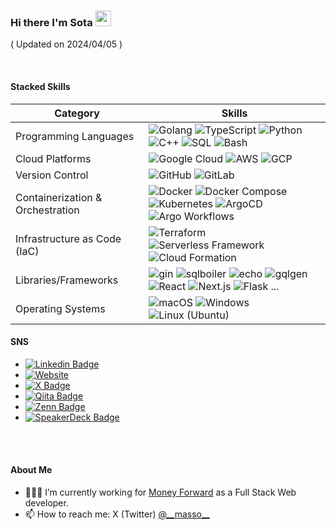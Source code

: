 ### Hi there I'm Sota <img src="https://media.giphy.com/media/hvRJCLFzcasrR4ia7z/giphy.gif" width="25px">

<!--
**sota0121/sota0121** is a ✨ _special_ ✨ repository because its `README.md` (this file) appears on your GitHub profile.
Here are some ideas to get you started:
-->

( Updated on 2024/04/05 )

<br>


#### Stacked Skills

| Category | Skills |
|----------|--------|
| Programming Languages         | ![Golang](https://img.shields.io/badge/-Golang-808080?style=flat&logo=go&logoColor=00ADD8) ![TypeScript](https://img.shields.io/badge/-TypeScript-808080?style=flat&logo=typescript&logoColor=3178C6) ![Python](https://img.shields.io/badge/-Python-808080?style=flat&logo=Python&logoColor=ffe873) ![C++](https://img.shields.io/badge/-C++-808080?style=flat&logo=cplusplus&logoColor=00599C) ![SQL](https://img.shields.io/badge/-SQL-808080?style=flat&logo=sql) ![Bash](https://img.shields.io/badge/-Bash-808080?style=flat&logo=gnubash&logoColor=4EAA25) |
| Cloud Platforms               | ![Google Cloud](https://img.shields.io/badge/-Google_Cloud-808080?style=flat&logo=googlecloud&logoColor=4285F4) ![AWS](https://img.shields.io/badge/-AWS-808080?style=flat&logo=amazonaws&logoColor=232F3E) ![GCP](https://img.shields.io/badge/-GCP-808080?style=flat&logo=googlecloud&logoColor=4285F4)                                                                                                                                           |
| Version Control               | ![GitHub](https://img.shields.io/badge/-GitHub-808080?style=flat&logo=github&logoColor=181717) ![GitLab](https://img.shields.io/badge/-GitLab-808080?style=flat&logo=gitlab&logoColor=FCA121)                                                                                                                                                                                                                                                               |
| Containerization & Orchestration | ![Docker](https://img.shields.io/badge/-Docker-808080?style=flat&logo=docker&logoColor=2496ED) ![Docker Compose](https://img.shields.io/badge/-Docker_Compose-808080?style=flat&logo=docker&logoColor=2496ED) ![Kubernetes](https://img.shields.io/badge/-Kubernetes-808080?style=flat&logo=kubernetes&logoColor=326CE5) ![ArgoCD](https://img.shields.io/badge/-ArgoCD-808080?style=flat&logo=argo&logoColor=4A4A4A) ![Argo Workflows](https://img.shields.io/badge/-Argo_Workflows-808080?style=flat&logo=argo&logoColor=1575F9) |
| Infrastructure as Code (IaC)  | ![Terraform](https://img.shields.io/badge/-Terraform-808080?style=flat&logo=terraform&logoColor=7B42BC) ![Serverless Framework](https://img.shields.io/badge/-Serverless_Framework-808080?style=flat&logo=serverless&logoColor=FD5750) ![Cloud Formation](https://img.shields.io/badge/-Cloud_Formation-808080?style=flat&logo=amazonaws&logoColor=232F3E)                                                                                      |
| Libraries/Frameworks          | ![gin](https://img.shields.io/badge/-gin-808080?style=flat&logo=go&logoColor=00ADD8) ![sqlboiler](https://img.shields.io/badge/-sqlboiler-808080?style=flat&logo=go&logoColor=00ADD8) ![echo](https://img.shields.io/badge/-echo-808080?style=flat&logo=go&logoColor=00ADD8) ![gqlgen](https://img.shields.io/badge/-gqlgen-808080?style=flat&logo=go&logoColor=00ADD8) ![React](https://img.shields.io/badge/-React-808080?style=flat&logo=react&logoColor=61DAFB) ![Next.js](https://img.shields.io/badge/-Next.js-808080?style=flat&logo=nextdotjs&logoColor=000000) ![Flask](https://img.shields.io/badge/-Flask-808080?style=flat&logo=flask&logoColor=000000) ... |
| Operating Systems             | ![macOS](https://img.shields.io/badge/-macOS-808080?style=flat&logo=apple&logoColor=000000) ![Windows](https://img.shields.io/badge/-Windows-808080?style=flat&logo=windows&logoColor=0078D6) ![Linux (Ubuntu)](https://img.shields.io/badge/-Linux_(Ubuntu)-808080?style=flat&logo=ubuntu&logoColor=E95420)                                                                                                                                                   |

#### SNS

- [![Linkedin Badge](https://img.shields.io/badge/-LinkedIn-0e76a8?style=flat&logo=Linkedin&logoColor=white)](https://www.linkedin.com/in/sotamasuda/)
- [![Website](https://img.shields.io/badge/-Blog-4169e1?style=flat&logo=google-chrome&logoColor=white)](https://www.sota-lab.com/profile)
- [![X Badge](https://img.shields.io/badge/-X_Twitter-111111?style=flat&logo=X&logoColor=white)](https://twitter.com/__masso__)
- [![Qiita Badge](https://img.shields.io/badge/-Qiita-55c500?style=flat&logo=Qiita&logoColor=white)](https://qiita.com/masso)
- [![Zenn Badge](https://img.shields.io/badge/-Zenn-3EA8FF?style=flat&logo=Zenn&logoColor=white)](https://zenn.dev/masso)
- [![SpeakerDeck Badge](https://img.shields.io/badge/-SpeakerDeck-008080?style=flat&logo=Slides&logoColor=white)](https://speakerdeck.com/masso)


<br><br>


#### About Me

- 🧑🏻‍💻 I’m currently working for [Money Forward](https://corp.moneyforward.com/en/) as a Full Stack Web developer.
- 📫 How to reach me: X (Twitter) [@\_\_masso\_\_](https://twitter.com/__masso__)
